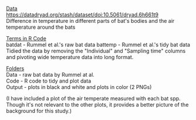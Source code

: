 <ins>Data</ins>
<br>
https://datadryad.org/stash/dataset/doi:10.5061/dryad.6h661t9
<br>
Difference in temperature in different parts of bat's bodies and the air temperature around the bats
<br>

<ins>Terms in R Code</ins>
<br>
batdat - Rummel et al.'s raw bat data
battemp - Rummel et al.'s tidy bat data
<br>
Tidied the data by removing the "Individual" and "Sampling time" columns and pivoting wide temperature data into long format. 
<br>

<ins>Folders</ins>
<br>
Data - raw bat data by Rummel at al.
<br>
Code - R code to tidy and plot data
<br>
Output - plots in black and white and plots in color (2 PNGs)
<br>

(I have included a plot of the air temperate measured with each bat spp. Though it's not relevant to the other plots, it provides a better picture of the background for this study.) 
